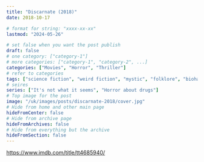 ```yaml
---
title: "Discarnate (2018)"
date: 2018-10-17

# format for string: "xxxx-xx-xx"
lastmod: "2024-05-26"

# set false when you want the post publish
draft: false
# one category: ["category-1"]
# more categories: ["category-1", "category-2", ...]
categories: ["Movies", "Horror", "Thriller"]
# refer to categories
tags: ["science fiction", "weird fiction", "mystic", "folklore", "biohazard", "poison", "drugs"]
# seires
series: ["It's not what it seems", "Horror about drugs"]
# Top image for the post
image: "/uk/images/posts/discarnate-2018/cover.jpg"
# Hide from home and other main page
hideFromCenter: false
# Hide from archive page
hideFromArchives: false
# Hide from everything but the archive
hideFromSection: false
---
```

https://www.imdb.com/title/tt4685940/
<!--more-->